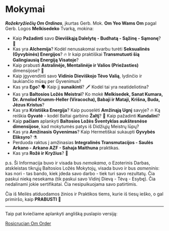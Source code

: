 # Mokymai

***Rožekryžiečių Om Ordinas***, įkurtas Gerb. Mok. **Om Yeo Wams Om** pagal Gerb. Logos **Melkisedeko** Tvarką, mokina:

- Kaip **Pažadinti** savo **Dieviškąją Dalelytę - Budhatą - Sąžinę - Sąmonę**? 🌹
- Kas yra **Alchemija**? Kodėl nenusakomai svarbu turėti **Seksualinės (Gyvybinės) Energijos**? 🔥 Ir kaip praktiškai **Transmutuoti šią Galingiausią Energiją Visatoje**?
- Kaip prabusti **Astralinėje, Mentalinėje ir Valios (Priežasties)** dimensijose? 🌌
- Kaip įgyvendinti savo **Vidinio Dieviškojo Tėvo Valią**, lydinčio ir laukiančio mūsų per Gyvenimus?
- Kas yra **Ego**? 🗣 Kaip jį **sunaikinti**? 🗡 Kodėl tai yra neatideliotina?
- Kas yra **Baltosios Ložės Meistrai**? Ko mokė **Melkisedek, Sanat Kumara, Dr. Arnolod Krumm-Heller (Viracocha), Babaji ir Mataji, Krišna, Buda, Jėzus Kristus**?
- Kas yra **Kristiška Energija**? Kaip puoselėti **Amžinąją Ugnį** savyje? 🔥 Ką reiškia **Gyvatė** - kodėl Baltai garbino **Žaltį**? 🐍 Kaip pažadinti **Kundalini**?
- Kaip **pačiam** aplankyti **Baltosios Ložės Šventyklas aukštesnėse dimensijose**, kad mokytumės patys iš Didžiųjų Meistrų lūpų?
- Kas yra **Amžinasis Gyvenimas**? Kaip Hermetiškai sukaupti **Gyvybės Eliksyro**? ⚗️
- Perduoda raktus į amžinasias **Integralinės Transmutacijos - Saulės Arkano - Arkano AZF - Sahaja Maithuna** praktikas.
- Kas yra **Rožė ir Kryžius**? 🌹

p.s. Ši Informacija buvo ir visada bus _nemokama_, o Ezoterinis Darbas, atskleistas tikrųjų Baltosios Ložės Mokytojų, visada buvo ir bus _asmeninis_: kas nori - tas bando, kiek įdeda savo darbo - tiek turi savo rezultatų. Čia paskui nieką nesekama (tik paskui savo Vidinį Dievą - Tėvą - Esybę). Čia nedalinami jokie sertifikatai. Čia nesipuikuojama savo patirtimis.

Čia iš Meilės atiduodamos žinios ir Praktikos tiems, kurie iš tiesų ieško, o gal primiršo, kaip **PRABUSTI** 🌹 

***

Taip pat kviečiame aplankyti anglišką puslapio versiją:
  
[Rosicrucian Om Order](https://www.rosicrucianomorder.org/)
